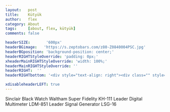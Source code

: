 ```yaml
---
layout:   post
title:    Kütyük
author:   flex
category: About
tags:     [about, flex, kütyük]
comments: false

headerSIZE:       '600px'
headerBGimage:   'https://s.zeptobars.com/z80-Z0840004PSC.jpg'
headerBGposition: 'background-position: center;'
headerRIGHTStyleOverride: 'padding: 0px;'
xheaderMainRIGHTStyleOverride: 'width: 100%;'
headerMainRIGHTStyleOverride: ''
headerRIGHT:  ''
headerRIGHTbottom: '<div style="text-align: right"><div class="" style="display: inline-block; font-size: 50%; margin-bottom: 0px; background: black; color: white; padding: 7px;">Source: <a class="menu" href="https://zeptobars.com/en/read/Zilog-Z80-Z0840004PSC">"Zilog Z80 Z0840004PSC : weekend die-shot"</a></div></div>'

xdisableheaderLEFT: true
---
```


Sinclair Black Watch
Waltham Super Fidelity KH-111
Leader Digital Multimeter LDM-851
Leader Signal Generator LSG-16
